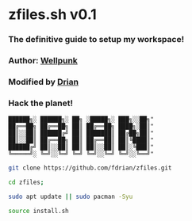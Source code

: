 # zfiles.sh v0.1
### The definitive guide to setup my workspace!
### Author: [Wellpunk](mailto:wellpunk@gmail.com)
### Modified by [Drian](mailto:drian@duck.com)
### Hack the planet!

    ██████╗░ ██████╗░ ██╗ ░█████╗░ ███╗░░██╗"
    ██╔══██╗ ██╔══██╗ ██║ ██╔══██╗ ████╗░██║"
    ██║░░██║ ██████╔╝ ██║ ███████║ ██╔██╗██║"
    ██║░░██║ ██╔══██╗ ██║ ██╔══██║ ██║╚████║"
    ██████╔╝ ██║░░██║ ██║ ██║░░██║ ██║░╚███║"
    ╚═════╝░ ╚═╝░░╚═╝ ╚═╝ ╚═╝░░╚═╝ ╚═╝░░╚══╝"

```bash
git clone https://github.com/fdrian/zfiles.git
```

```bash
cd zfiles; 
```

```bash
sudo apt update || sudo pacman -Syu
```

```bash
source install.sh
```
